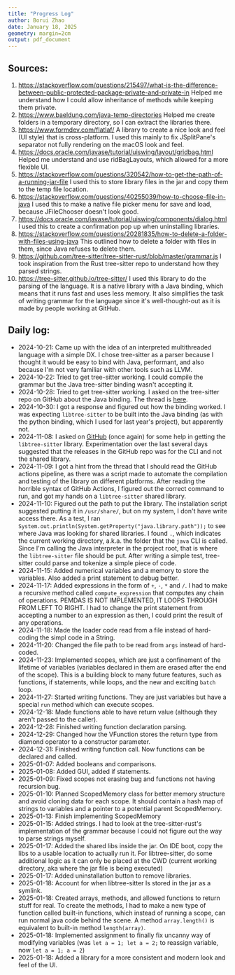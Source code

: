 ```yaml
---
title: "Progress Log"
author: Borui Zhao
date: January 18, 2025
geometry: margin=2cm
output: pdf_document
---
```


## Sources:

1. https://stackoverflow.com/questions/215497/what-is-the-difference-between-public-protected-package-private-and-private-in
   Helped me understand how I could allow inheritance of methods while keeping them private.
2. https://www.baeldung.com/java-temp-directories
   Helped me create folders in a temporary directory, so I can extract the libraries there.
3. https://www.formdev.com/flatlaf/
   A library to create a nice look and feel (UI style) that is cross-platform. I used this mainly to fix JSplitPane's
   separator not fully rendering on the macOS look and feel.
4. https://docs.oracle.com/javase/tutorial/uiswing/layout/gridbag.html
   Helped me understand and use ridBagLayouts, which allowed for a more flexible UI.
5. https://stackoverflow.com/questions/320542/how-to-get-the-path-of-a-running-jar-file
   I used this to store library files in the jar and copy them to the temp file location.
6. https://stackoverflow.com/questions/40255039/how-to-choose-file-in-java
   I used this to make a native file picker menu for save and load, because JFileChooser doesn't look good.
7. https://docs.oracle.com/javase/tutorial/uiswing/components/dialog.html
   I used this to create a confirmation pop up when uninstalling libraries.
8. https://stackoverflow.com/questions/20281835/how-to-delete-a-folder-with-files-using-java
   This outlined how to delete a folder with files in them, since Java refuses to delete them.
9. https://github.com/tree-sitter/tree-sitter-rust/blob/master/grammar.js
   I took inspiration from the Rust tree-sitter repo to understand how they parsed strings.
10. https://tree-sitter.github.io/tree-sitter/
    I used this library to do the parsing of the language. It is a native library with a Java binding, which means that
    it runs fast and uses less memory. It also simplifies the task of writing grammar for the language since it's
    well-thought-out as it is made by people working at GitHub.

## Daily log:

- 2024-10-21:
  Came up with the idea of an interpreted multithreaded language with a simple
  DX.
  I chose tree-sitter as a parser because I thought it would be easy to bind
  with Java, performant, and also because I'm not very familiar with other tools
  such as LLVM.
- 2024-10-22:
  Tried to get tree-sitter working.
  I could compile the grammar but the Java tree-sitter binding wasn't accepting
  it.
- 2024-10-28:
  Tried to get tree-sitter working.
  I asked on the tree-sitter repo on GitHub about the Java binding.
  The thread is
  [here](https://github.com/tree-sitter/tree-sitter/discussions/3841).
- 2024-10-30:
  I got a response and figured out how the binding worked.
  I was expecting `libtree-sitter` to be built into the Java binding (as with
  the python binding, which I used for last year's project), but apparently not.
- 2024-11-08:
  I asked on
  [GitHub](https://github.com/tree-sitter/tree-sitter/discussions/3894) (once
  again) for some help in getting the `libtree-sitter` library.
  Experimentation over the last several days suggested that the releases in the
  GitHub repo was for the CLI and not the shared library.
- 2024-11-09:
  I got a hint from the thread that I should read the GitHub actions pipeline,
  as there was a script made to automate the compilation and testing of the
  library on different platforms.
  After reading the horrible syntax of GitHub Actions, I figured out the correct
  command to run, and got my hands on a `libtree-sitter` shared library.
- 2024-11-10:
  Figured out the path to put the library.
  The installation script suggested putting it in `/usr/share/`, but on my
  system, I don't have write access there.
  As a test, I ran
  `System.out.println(System.getProperty("java.library.path"));` to see where
  Java was looking for shared libraries.
  I found `.`, which indicates the current working directory, a.k.a.
  the folder that the `java` CLI is called.
  Since I'm calling the Java interpreter in the project root, that is where the
  `libtree-sitter` file should be put.
  After writing a simple test, tree-sitter could parse and tokenize a simple
  piece of code.
- 2024-11-15:
  Added numerical variables and a memory to store the variables.
  Also added a print statement to debug better.
- 2024-11-17:
  Added expressions in the form of `+`, `-`, `*` and `/`.
  I had to make a recursive method called `compute_expression` that computes any
  chain of operations.
  PEMDAS IS NOT IMPLEMENTED, IT LOOPS THROUGH FROM LEFT TO RIGHT.
  I had to change the print statement from accepting a number to an expression
  as then, I could print the result of any operations.
- 2024-11-18:
  Made the loader code read from a file instead of hard-coding the simpl code in
  a String.
- 2024-11-20:
  Changed the file path to be read from `args` instead of hard-coded.
- 2024-11-23:
  Implemented scopes, which are just a confinement of the lifetime of variables
  (variables declared in them are erased after the end of the scope).
  This is a building block to many future features, such as functions, if
  statements, while loops, and the new and exciting `batch` loop.
- 2024-11-27:
  Started writing functions.
  They are just variables but have a special `run` method which can execute
  scopes.
- 2024-12-18:
  Made functions able to have return value (although they aren't passed to the caller).
- 2024-12-28:
  Finished writing function declaration parsing.
- 2024-12-29:
  Changed how the VFunction stores the return type from diamond operator to a
  constructor parameter.
- 2024-12-31:
  Finished writing function call.
  Now functions can be declared and called.
- 2025-01-07:
  Added booleans and comparisons.
- 2025-01-08:
  Added GUI, added if statements.
- 2025-01-09:
  Fixed scopes not erasing bug and functions not having recursion bug.
- 2025-01-10:
  Planned ScopedMemory class for better memory structure and avoid cloning data
  for each scope. It should contain a hash map of strings to variables and a pointer to a potential parent ScopedMemory.
- 2025-01-13:
  Finish implementing ScopedMemory
- 2025-01-15:
  Added strings. I had to look at the tree-sitter-rust's implementation of the grammar because I could not figure out
  the way to parse strings myself.
- 2025-01-17:
  Added the shared libs inside the jar.
  On IDE boot, copy the libs to a usable location to actually run it.
  For libtree-sitter, do some additional logic as it can only be placed at the
  CWD (current working directory, aka where the jar file is being executed)
- 2025-01-17:
  Added uninstallation button to remove libraries.
- 2025-01-18:
  Account for when libtree-sitter Is stored in the jar as a symlink.
- 2025-01-18:
  Created arrays, methods, and allowed functions to return stuff for real. To create the methods, I had to make a new
  type of function called built-in functions, which instead of running a scope, can run normal java code behind the
  scene. A method `array.length()` is equivalent to built-in method `length(array)`.
- 2025-01-18:
  Implemented assignment to finally fix uncanny way of modifying variables (was
  `let a = 1; let a = 2;` to reassign variable, now `let a = 1; a = 2`)
- 2025-01-18:
  Added a library for a more consistent and modern look and feel of the UI.